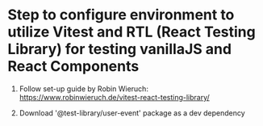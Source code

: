 # Step to configure environment to utilize Vitest and RTL (React Testing Library) for testing vanillaJS and React Components

1) Follow set-up guide by Robin Wieruch: https://www.robinwieruch.de/vitest-react-testing-library/

2) Download '@test-library/user-event' package as a dev dependency
 

